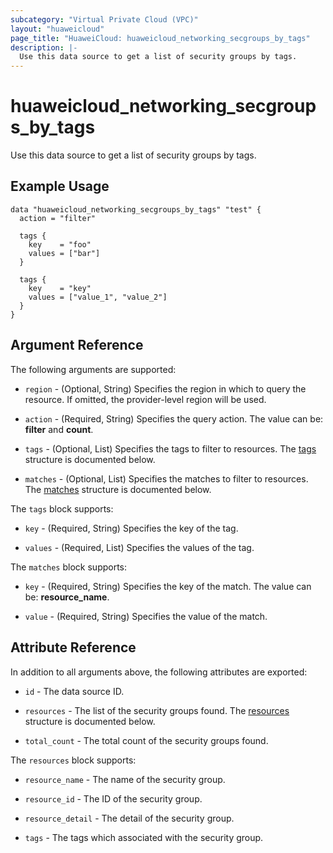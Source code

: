 ```yaml
---
subcategory: "Virtual Private Cloud (VPC)"
layout: "huaweicloud"
page_title: "HuaweiCloud: huaweicloud_networking_secgroups_by_tags"
description: |-
  Use this data source to get a list of security groups by tags.
---
```


# huaweicloud_networking_secgroups_by_tags

Use this data source to get a list of security groups by tags.

## Example Usage

```hcl
data "huaweicloud_networking_secgroups_by_tags" "test" {
  action = "filter"

  tags {
    key    = "foo"
    values = ["bar"]
  }

  tags {
    key    = "key"
    values = ["value_1", "value_2"]
  }
}
```

## Argument Reference

The following arguments are supported:

* `region` - (Optional, String) Specifies the region in which to query the resource.
  If omitted, the provider-level region will be used.

* `action` - (Required, String) Specifies the query action. The value can be: **filter** and **count**.

* `tags` - (Optional, List) Specifies the tags to filter to resources.
  The [tags](#tags) structure is documented below.

* `matches` - (Optional, List) Specifies the matches to filter to resources.
  The [matches](#matches) structure is documented below.

<a name="tags"></a>
The `tags` block supports:

* `key` - (Required, String) Specifies the key of the tag.

* `values` - (Required, List) Specifies the values of the tag.

<a name="matches"></a>
The `matches` block supports:

* `key` - (Required, String) Specifies the key of the match. The value can be: **resource_name**.

* `value` - (Required, String) Specifies the value of the match.

## Attribute Reference

In addition to all arguments above, the following attributes are exported:

* `id` - The data source ID.

* `resources` - The list of the security groups found. The [resources](#resources) structure is documented below.

* `total_count` - The total count of the security groups found.

<a name="resources"></a>
The `resources` block supports:

* `resource_name` - The name of the security group.

* `resource_id` - The ID of the security group.

* `resource_detail` - The detail of the security group.

* `tags` - The tags which associated with the security group.
